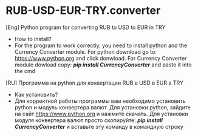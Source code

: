# RUB-USD-EUR-TRY.converter
[Eng] Python program for converting RUB to USD to EUR in TRY
- How to install?
- For the program to work correctly, you need to install python and the Currency Converter module. For python download go to: https://www.python.org and click donwload. For Currency Converter module dowload copy: ***pip install CurrencyConverter***
and paste it into the cmd


[RU] Программа на python для конвертации RUB в USD в EUR в TRY
- Как установить?
- Для корректной работы программы вам необходимо установить python и модуль конвертера валют. Для установки python, зайдите на сайт https://www.python.org и нажмите скачать. Для установки модуля конвертера валют просто скопируйте: ***pip install CurrencyConverter***
и вставьте эту команду в командную строку
